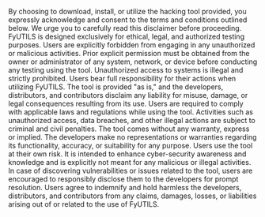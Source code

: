 By choosing to download, install, or utilize the hacking tool provided, you expressly acknowledge and consent to the terms and conditions outlined below.
We urge you to carefully read this disclaimer before proceeding. FyUTILS is designed exclusively for ethical, legal, and authorized testing purposes.
Users are explicitly forbidden from engaging in any unauthorized or malicious activities.
Prior explicit permission must be obtained from the owner or administrator of any system, network, or device before conducting any testing using the tool.
Unauthorized access to systems is illegal and strictly prohibited. Users bear full responsibility for their actions when utilizing FyUTILS.
The tool is provided "as is," and the developers, distributors, and contributors disclaim any liability for misuse, damage, or legal consequences resulting from its use.
Users are required to comply with applicable laws and regulations while using the tool.
Activities such as unauthorized access, data breaches, and other illegal actions are subject to criminal and civil penalties.
The tool comes without any warranty, express or implied. The developers make no representations or warranties regarding its functionality, accuracy, or suitability for any purpose.
Users use the tool at their own risk. It is intended to enhance cyber-security awareness and knowledge and is explicitly not meant for any malicious or illegal activities.
In case of discovering vulnerabilities or issues related to the tool, users are encouraged to responsibly disclose them to the developers for prompt resolution.
Users agree to indemnify and hold harmless the developers, distributors, and contributors from any claims, damages, losses, or liabilities arising out of or related to the use of FyUTILS.
